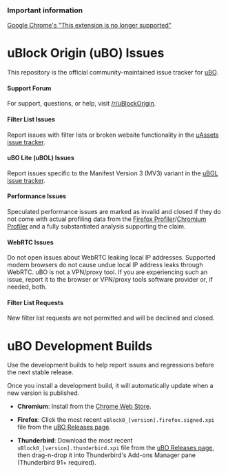 ### Important information

[Google Chrome's "This extension is no longer supported"](https://github.com/uBlockOrigin/uBlock-issues/issues/3563)

# uBlock Origin (uBO) Issues

This repository is the official community-maintained issue tracker for [uBO](https://github.com/gorhill/uBlock).

#### Support Forum

For support, questions, or help, visit [/r/uBlockOrigin](https://www.reddit.com/r/uBlockOrigin/).

#### Filter List Issues

Report issues with filter lists or broken website functionality in the [uAssets issue tracker](https://github.com/uBlockOrigin/uAssets/issues).

#### uBO Lite (uBOL) Issues

Report issues specific to the Manifest Version 3 (MV3) variant in the [uBOL issue tracker](https://github.com/uBlockOrigin/uBOL-issues/issues).

#### Performance Issues

Speculated performance issues are marked as invalid and closed if they do not come with actual profiling data from the [Firefox Profiler](https://profiler.firefox.com/)/[Chromium Profiler](https://developer.chrome.com/docs/devtools/performance/reference/) and a fully substantiated analysis supporting the claim.

#### WebRTC Issues

Do not open issues about WebRTC leaking local IP addresses. Supported modern browsers do not cause undue local IP address leaks through WebRTC. uBO is not a VPN/proxy tool. If you are experiencing such an issue, report it to the browser or VPN/proxy tools software provider or, if needed, both.

#### Filter List Requests

New filter list requests are not permitted and will be declined and closed.

# uBO Development Builds

Use the development builds to help report issues and regressions before the next stable release.

Once you install a development build, it will automatically update when a new version is published.

- **Chromium**: Install from the [Chrome Web Store](https://chrome.google.com/webstore/detail/ublock-origin-development/cgbcahbpdhpcegmbfconppldiemgcoii).

- **Firefox**: Click the most recent `uBlock0_[version].firefox.signed.xpi` file from the [uBO Releases page](https://github.com/gorhill/uBlock/releases).

- **Thunderbird**: Download the most recent `uBlock0_[version].thunderbird.xpi` file from the [uBO Releases page](https://github.com/gorhill/uBlock/releases), then drag-n-drop it into Thunderbird's Add-ons Manager pane (Thunderbird 91+ required).
